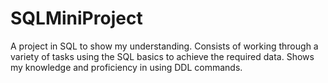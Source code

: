 # SQLMiniProject
A project in SQL to show my understanding. Consists of working through a variety of tasks using the SQL basics to achieve the required data. Shows my knowledge and proficiency in using DDL commands.
